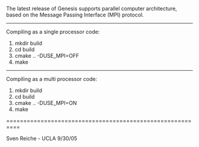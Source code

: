 The latest release of Genesis supports parallel computer architecture,
based on the Message Passing Interface (MPI) protocol.

----------------------------------

Compiling as a single processor code:

1) mkdir build
2) cd build
3) cmake .. -DUSE_MPI=OFF
4) make

-----------------------------------

Compiling as a multi processor code:

1) mkdir build
2) cd build
3) cmake .. -DUSE_MPI=ON
4) make

==========================================================

Sven Reiche - UCLA 9/30/05
